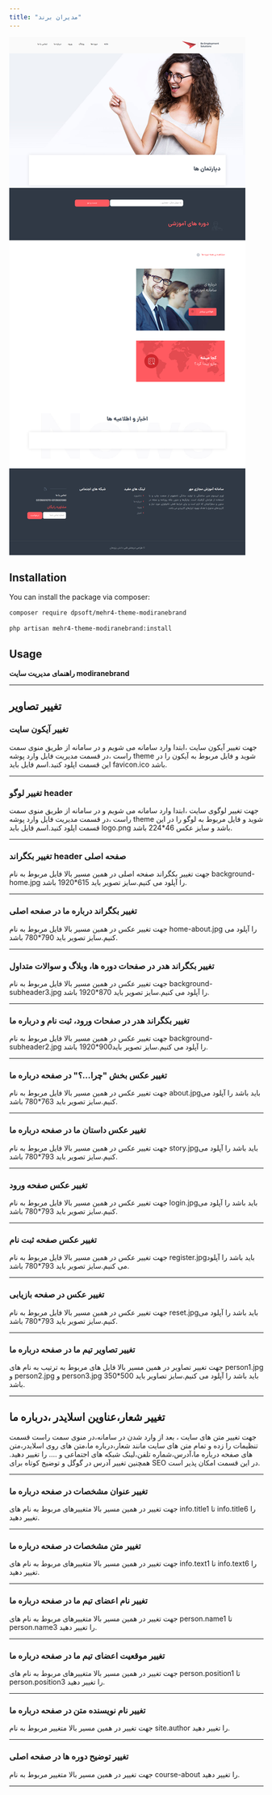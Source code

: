 ```yaml
---
title: "مدیران برند"
---
```


![my package](modiranebrand.ir.png)


## Installation

You can install the package via composer:

```bash
composer require dpsoft/mehr4-theme-modiranebrand
```
```bash
php artisan mehr4-theme-modiranebrand:install
```

## Usage

**راهنمای  مدیریت سایت modiranebrand**
____
## تغییر تصاویر

### تغییر آیکون سایت

جهت تغییر آیکون سایت ،ابتدا وارد سامانه می شویم و در سامانه از طریق منوی سمت راست ،در قسمت مدیریت فایل وارد پوشه theme شوید و فایل مربوط به آیکون را در این قسمت اپلود کنید.اسم فایل باید favicon.ico باشد.
___
### تغییر لوگو header

جهت تغییر لوگوی سایت ،ابتدا وارد سامانه می شویم و در سامانه از طریق منوی سمت راست ،در قسمت مدیریت فایل وارد پوشه theme شوید و فایل مربوط به لوگو را در این قسمت اپلود کنید.اسم فایل باید logo.png باشد و سایز عکس 46*224 باشد.
___
### تغییر بکگراند header صفحه اصلی

جهت تغییر بکگراند صفحه اصلی در همین مسیر بالا فایل مربوط به نام background-home.jpg را آپلود می کنیم.سایز تصویر باید 615*1920 باشد.
___

### تغییر بکگراند درباره ما در صفحه اصلی
جهت تغییر عکس در همین مسیر بالا فایل مربوط به نام home-about.jpg را آپلود می کنیم.سایز تصویر باید 790*780 باشد.
___
### تغییر بکگراند هدر در صفحات دوره ها، وبلاگ و سوالات متداول
جهت تغییر عکس در همین مسیر بالا فایل مربوط به نام background-subheader3.jpg را آپلود می کنیم.سایز تصویر باید 870*1920 باشد.
___
### تغییر بکگراند هدر در صفحات ورود، ثبت نام و درباره ما
جهت تغییر عکس در همین مسیر بالا فایل مربوط به نام background-subheader2.jpg را آپلود می کنیم.سایز تصویر باید900*1920 باشد.
___
### تغییر عکس بخش "چرا...؟" در صفحه درباره ما
جهت تغییر عکس در همین مسیر بالا فایل مربوط به نام about.jpgباید باشد را آپلود می کنیم.سایز تصویر باید 763*780 باشد.
___
### تغییر عکس داستان ما در صفحه درباره ما
جهت تغییر عکس در همین مسیر بالا فایل مربوط به نام story.jpgباید باشد را آپلود می کنیم.سایز تصویر باید 793*780 باشد.
___
### تغییر عکس  صفحه ورود
جهت تغییر عکس در همین مسیر بالا فایل مربوط به نام login.jpgباید باشد را آپلود می کنیم.سایز تصویر باید 793*780 باشد.
___
### تغییر عکس  صفحه ثبت نام
جهت تغییر عکس در همین مسیر بالا فایل مربوط به نام register.jpgباید باشد را آپلود می کنیم.سایز تصویر باید 793*780 باشد.
___
### تغییر عکس در صفحه بازیابی
جهت تغییر عکس در همین مسیر بالا فایل مربوط به نام reset.jpgباید باشد را آپلود می کنیم.سایز تصویر باید 793*780 باشد.
___

### تغییر تصاویر تیم ما در صفحه درباره ما
جهت تغییر تصاویر در همین مسیر بالا فایل های مربوط به ترتیب به نام های person1.jpg و person2.jpg و person3.jpg  باید باشد را آپلود می کنیم.سایز تصاویر باید 500*350 باشد.
___

## تغییر شعار،عناوین اسلایدر ،درباره ما  
جهت تغییر متن های سایت ، بعد از وارد شدن در سامانه،در منوی سمت راست قسمت تنظیمات را زده و تمام متن های سایت مانند شعار،درباره ما،متن های روی اسلایدر،متن های صفحه درباره ما،آدرس،شماره تلفن،لینک شبکه های اجتماعی و .... را تغییر دهید.
همچنین تغییر آدرس در گوگل  و توضیح کوتاه برای SEO در این قسمت امکان پذیر است.	

___
### تغییر عنوان مشخصات در صفحه درباره ما 
جهت تغییر در همین مسیر بالا متغییرهای مربوط به نام های info.title1 تا info.title6 را تغییر دهید.
___
### تغییر متن مشخصات در صفحه درباره ما 
جهت تغییر در همین مسیر بالا متغییرهای مربوط به نام های info.text1 تا info.text6 را تغییر دهید.
___
### تغییر نام اعضای تیم ما در صفحه درباره ما 
جهت تغییر در همین مسیر بالا متغییرهای مربوط به نام های person.name1 تا person.name3 را تغییر دهید.
___
### تغییر موقعیت اعضای تیم ما در صفحه درباره ما 
جهت تغییر در همین مسیر بالا متغییرهای مربوط به نام های person.position1 تا person.position3 را تغییر دهید.
___
### تغییر نام نویسنده متن در صفحه درباره ما 
جهت تغییر در همین مسیر بالا متغییر مربوط به نام site.author را تغییر دهید.
___
### تغییر توضیح دوره ها در صفحه اصلی
جهت تغییر در همین مسیر بالا متغییر مربوط به نام course-about را تغییر دهید.
___
